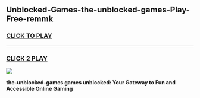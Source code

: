 
## Unblocked-Games-the-unblocked-games-Play-Free-remmk
<h3>
<a href="https://premium76.site?title=the-unblocked-games&ref=18A1">CLICK TO PLAY</a></h3>
<hr>

<h3>
<a href="https://premium76.site?title=the-unblocked-games&ref=18A1">CLICK 2 PLAY</a>
  
</h3>

<a href="https://premium76.site?title=the-unblocked-games&ref=18A1"><img src="https://clearcache.store/games.png"></a>


**the-unblocked-games games unblocked: Your Gateway to Fun and Accessible Online Gaming**
